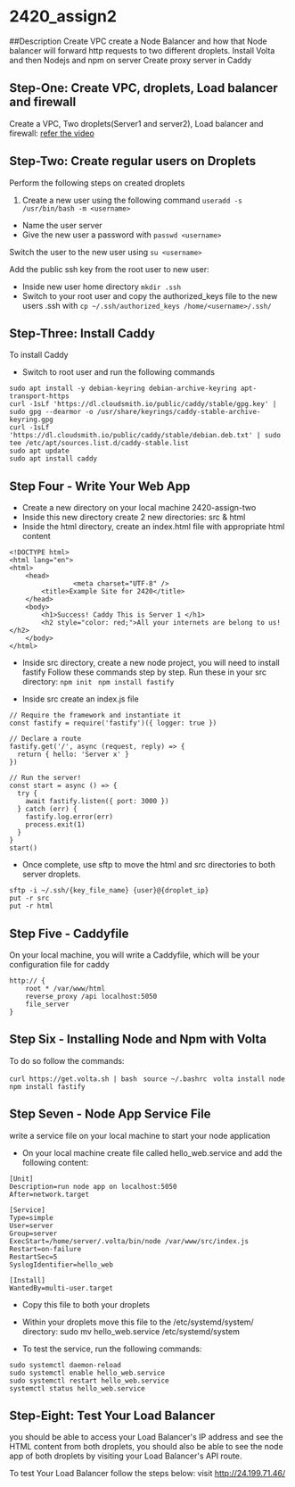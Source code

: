 # 2420_assign2
##Description
Create VPC
create a Node Balancer and how that Node balancer will forward http requests to two different droplets. 
Install Volta and then Nodejs and npm on server
Create proxy server in Caddy


## Step-One: Create VPC, droplets, Load balancer and firewall
Create a VPC, Two droplets(Server1 and server2), Load balancer and firewall: <a href="https://vimeo.com/775412708/4a219b37e7" target="_blank">refer the video</a>



## Step-Two:  Create regular users on Droplets
 
 Perform the following steps on created droplets
1. Create a new user using the following command
```useradd -s /usr/bin/bash -m <username>```
* Name the user server
* Give the new user a password with ``` passwd <username> ```

Switch the user to the new user using  ``` su <username> ```

Add the public ssh key from the root user to new user:
* Inside new user home directory ```mkdir .ssh```
* Switch to your root user and copy the authorized_keys file to the new users .ssh with
``` cp ~/.ssh/authorized_keys /home/<username>/.ssh/ ```


## Step-Three: Install Caddy
 To install Caddy 
* Switch to root user and run the following commands
``` 
sudo apt install -y debian-keyring debian-archive-keyring apt-transport-https
curl -1sLf 'https://dl.cloudsmith.io/public/caddy/stable/gpg.key' | sudo gpg --dearmor -o /usr/share/keyrings/caddy-stable-archive-keyring.gpg
curl -1sLf 'https://dl.cloudsmith.io/public/caddy/stable/debian.deb.txt' | sudo tee /etc/apt/sources.list.d/caddy-stable.list
sudo apt update
sudo apt install caddy
```


## Step Four - Write Your Web App
* Create a new directory on your local machine 2420-assign-two
* Inside this new directory create 2 new directories: src & html
* Inside the html directory, create an index.html file with appropriate html content
```
<!DOCTYPE html>
<html lang="en">
<html>
    <head>
                <meta charset="UTF-8" />
        <title>Example Site for 2420</title>
    </head>
    <body>
        <h1>Success! Caddy This is Server 1 </h1>
        <h2 style="color: red;">All your internets are belong to us!</h2>
    </body>
</html>
```

* Inside src directory, create a new node project, you will need to install fastify
Follow these commands step by step. Run these in your src directory:
``` npm init ```
```  npm install fastify ```


* Inside src create an index.js file
```
// Require the framework and instantiate it
const fastify = require('fastify')({ logger: true })

// Declare a route
fastify.get('/', async (request, reply) => {
  return { hello: 'Server x' }
})

// Run the server!
const start = async () => {
  try {
    await fastify.listen({ port: 3000 })
  } catch (err) {
    fastify.log.error(err)
    process.exit(1)
  }
}
start()

```

* Once complete, use sftp to move the html and src directories to both server droplets.
```
sftp -i ~/.ssh/{key_file_name} {user}@{droplet_ip}
put -r src
put -r html
```
## Step Five - Caddyfile

On your local machine, you will write a Caddyfile, which will be your configuration file for caddy
```
http:// {
	root * /var/www/html
	reverse_proxy /api localhost:5050
	file_server
}

```



## Step Six - Installing Node and Npm with Volta

To do so follow the commands:

``` curl https://get.volta.sh | bash ```
```  source ~/.bashrc ```
```  volta install node ```
``` npm install fastify ```

## Step Seven - Node App Service File
 write a service file on your local machine to start your node application
 * On your local machine create file called hello_web.service and add the following content:
 ```
 [Unit]
Description=run node app on localhost:5050
After=network.target

[Service]
Type=simple
User=server
Group=server
ExecStart=/home/server/.volta/bin/node /var/www/src/index.js
Restart=on-failure
RestartSec=5
SyslogIdentifier=hello_web

[Install]
WantedBy=multi-user.target
 
 ```
* Copy this file to both your droplets
* Within your droplets move this file to the /etc/systemd/system/ directory: sudo mv hello_web.service /etc/systemd/system


* To test the service, run the following commands:
```
sudo systemctl daemon-reload
sudo systemctl enable hello_web.service
sudo systemctl restart hello_web.service
systemctl status hello_web.service
```

## Step-Eight: Test Your Load Balancer
 you should be able to access your Load Balancer's IP address and see the HTML content from both droplets, you should also be able to see the node app of both droplets by visiting your Load Balancer's API route.
 
 To test Your Load Balancer follow the steps below:
 visit http://24.199.71.46/
 
